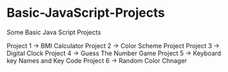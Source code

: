 # Basic-JavaScript-Projects
Some Basic Java Script Projects

Project 1 -> BMI Calculator
Project 2 -> Color Scheme Project
Project 3 -> Digital Clock
Project 4 -> Guess The Number Game
Project 5 -> Keyboard key Names and Key Code
Project 6 -> Random Color Chnager
